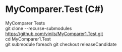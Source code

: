 # MyComparer.Test (C#)
MyComparer Tests
<BR>
git clone --recurse-submodules https://github.com/vinils/MyComparer1.Test.git
<BR>
cd MyComparer1.Test
<BR>
git submodule foreach git checkout releaseCandidate
<BR>
